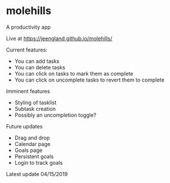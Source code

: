 # molehills
A productivity app 

Live at https://jeengland.github.io/molehills/

Current features: 

* You can add tasks
* You can delete tasks
* You can click on tasks to mark them as complete
* You can click on uncomplete tasks to revert them to complete

Imminent features

* Styling of tasklist
* Subtask creation
* Possibly an uncompletion toggle?

Future updates

* Drag and drop
* Calendar page
* Goals page
* Persistent goals
* Login to track goals


Latest update 04/15/2019
